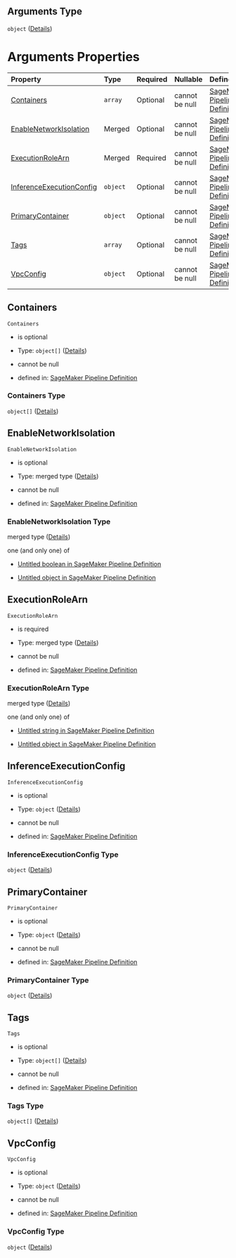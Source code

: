## Arguments Type

`object` ([Details](pipeline-definition-definitions-createmodelstep-properties-arguments.md))

# Arguments Properties

| Property                                              | Type     | Required | Nullable       | Defined by                                                                                                                                                                                                                                                                                                                             |
| :---------------------------------------------------- | :------- | :------- | :------------- | :------------------------------------------------------------------------------------------------------------------------------------------------------------------------------------------------------------------------------------------------------------------------------------------------------------------------------------- |
| [Containers](#containers)                             | `array`  | Optional | cannot be null | [SageMaker Pipeline Definition](pipeline-definition-definitions-createmodelstep-properties-arguments-properties-containers.md "https://github.com/jerrypeng7773/sagemaker-model-building-pipeline-definition-JSON-schema/schema/#/definitions/CreateModelStep/properties/Arguments/properties/Containers")                             |
| [EnableNetworkIsolation](#enablenetworkisolation)     | Merged   | Optional | cannot be null | [SageMaker Pipeline Definition](pipeline-definition-definitions-booleanargumentvalue.md "https://github.com/jerrypeng7773/sagemaker-model-building-pipeline-definition-JSON-schema/schema/#/definitions/CreateModelStep/properties/Arguments/properties/EnableNetworkIsolation")                                                       |
| [ExecutionRoleArn](#executionrolearn)                 | Merged   | Required | cannot be null | [SageMaker Pipeline Definition](pipeline-definition-definitions-stringargumentvalue.md "https://github.com/jerrypeng7773/sagemaker-model-building-pipeline-definition-JSON-schema/schema/#/definitions/CreateModelStep/properties/Arguments/properties/ExecutionRoleArn")                                                              |
| [InferenceExecutionConfig](#inferenceexecutionconfig) | `object` | Optional | cannot be null | [SageMaker Pipeline Definition](pipeline-definition-definitions-createmodelstep-properties-arguments-properties-inferenceexecutionconfig.md "https://github.com/jerrypeng7773/sagemaker-model-building-pipeline-definition-JSON-schema/schema/#/definitions/CreateModelStep/properties/Arguments/properties/InferenceExecutionConfig") |
| [PrimaryContainer](#primarycontainer)                 | `object` | Optional | cannot be null | [SageMaker Pipeline Definition](pipeline-definition-definitions-containerdefinition.md "https://github.com/jerrypeng7773/sagemaker-model-building-pipeline-definition-JSON-schema/schema/#/definitions/CreateModelStep/properties/Arguments/properties/PrimaryContainer")                                                              |
| [Tags](#tags)                                         | `array`  | Optional | cannot be null | [SageMaker Pipeline Definition](pipeline-definition-definitions-createmodelstep-properties-arguments-properties-tags.md "https://github.com/jerrypeng7773/sagemaker-model-building-pipeline-definition-JSON-schema/schema/#/definitions/CreateModelStep/properties/Arguments/properties/Tags")                                         |
| [VpcConfig](#vpcconfig)                               | `object` | Optional | cannot be null | [SageMaker Pipeline Definition](pipeline-definition-definitions-createmodelstep-properties-arguments-properties-vpcconfig.md "https://github.com/jerrypeng7773/sagemaker-model-building-pipeline-definition-JSON-schema/schema/#/definitions/CreateModelStep/properties/Arguments/properties/VpcConfig")                               |

## Containers



`Containers`

*   is optional

*   Type: `object[]` ([Details](pipeline-definition-definitions-containerdefinition.md))

*   cannot be null

*   defined in: [SageMaker Pipeline Definition](pipeline-definition-definitions-createmodelstep-properties-arguments-properties-containers.md "https://github.com/jerrypeng7773/sagemaker-model-building-pipeline-definition-JSON-schema/schema/#/definitions/CreateModelStep/properties/Arguments/properties/Containers")

### Containers Type

`object[]` ([Details](pipeline-definition-definitions-containerdefinition.md))

## EnableNetworkIsolation



`EnableNetworkIsolation`

*   is optional

*   Type: merged type ([Details](pipeline-definition-definitions-booleanargumentvalue.md))

*   cannot be null

*   defined in: [SageMaker Pipeline Definition](pipeline-definition-definitions-booleanargumentvalue.md "https://github.com/jerrypeng7773/sagemaker-model-building-pipeline-definition-JSON-schema/schema/#/definitions/CreateModelStep/properties/Arguments/properties/EnableNetworkIsolation")

### EnableNetworkIsolation Type

merged type ([Details](pipeline-definition-definitions-booleanargumentvalue.md))

one (and only one) of

*   [Untitled boolean in SageMaker Pipeline Definition](pipeline-definition-definitions-booleanargumentvalue-oneof-0.md "check type definition")

*   [Untitled object in SageMaker Pipeline Definition](pipeline-definition-definitions-getfunction.md "check type definition")

## ExecutionRoleArn



`ExecutionRoleArn`

*   is required

*   Type: merged type ([Details](pipeline-definition-definitions-stringargumentvalue.md))

*   cannot be null

*   defined in: [SageMaker Pipeline Definition](pipeline-definition-definitions-stringargumentvalue.md "https://github.com/jerrypeng7773/sagemaker-model-building-pipeline-definition-JSON-schema/schema/#/definitions/CreateModelStep/properties/Arguments/properties/ExecutionRoleArn")

### ExecutionRoleArn Type

merged type ([Details](pipeline-definition-definitions-stringargumentvalue.md))

one (and only one) of

*   [Untitled string in SageMaker Pipeline Definition](pipeline-definition-definitions-stringargumentvalue-oneof-0.md "check type definition")

*   [Untitled object in SageMaker Pipeline Definition](pipeline-definition-definitions-getfunction.md "check type definition")

## InferenceExecutionConfig



`InferenceExecutionConfig`

*   is optional

*   Type: `object` ([Details](pipeline-definition-definitions-createmodelstep-properties-arguments-properties-inferenceexecutionconfig.md))

*   cannot be null

*   defined in: [SageMaker Pipeline Definition](pipeline-definition-definitions-createmodelstep-properties-arguments-properties-inferenceexecutionconfig.md "https://github.com/jerrypeng7773/sagemaker-model-building-pipeline-definition-JSON-schema/schema/#/definitions/CreateModelStep/properties/Arguments/properties/InferenceExecutionConfig")

### InferenceExecutionConfig Type

`object` ([Details](pipeline-definition-definitions-createmodelstep-properties-arguments-properties-inferenceexecutionconfig.md))

## PrimaryContainer



`PrimaryContainer`

*   is optional

*   Type: `object` ([Details](pipeline-definition-definitions-containerdefinition.md))

*   cannot be null

*   defined in: [SageMaker Pipeline Definition](pipeline-definition-definitions-containerdefinition.md "https://github.com/jerrypeng7773/sagemaker-model-building-pipeline-definition-JSON-schema/schema/#/definitions/CreateModelStep/properties/Arguments/properties/PrimaryContainer")

### PrimaryContainer Type

`object` ([Details](pipeline-definition-definitions-containerdefinition.md))

## Tags



`Tags`

*   is optional

*   Type: `object[]` ([Details](pipeline-definition-definitions-tag.md))

*   cannot be null

*   defined in: [SageMaker Pipeline Definition](pipeline-definition-definitions-createmodelstep-properties-arguments-properties-tags.md "https://github.com/jerrypeng7773/sagemaker-model-building-pipeline-definition-JSON-schema/schema/#/definitions/CreateModelStep/properties/Arguments/properties/Tags")

### Tags Type

`object[]` ([Details](pipeline-definition-definitions-tag.md))

## VpcConfig



`VpcConfig`

*   is optional

*   Type: `object` ([Details](pipeline-definition-definitions-createmodelstep-properties-arguments-properties-vpcconfig.md))

*   cannot be null

*   defined in: [SageMaker Pipeline Definition](pipeline-definition-definitions-createmodelstep-properties-arguments-properties-vpcconfig.md "https://github.com/jerrypeng7773/sagemaker-model-building-pipeline-definition-JSON-schema/schema/#/definitions/CreateModelStep/properties/Arguments/properties/VpcConfig")

### VpcConfig Type

`object` ([Details](pipeline-definition-definitions-createmodelstep-properties-arguments-properties-vpcconfig.md))

